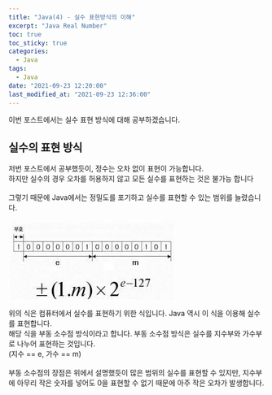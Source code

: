 ```yaml
---
title: "Java(4) - 실수 표현방식의 이해"
excerpt: "Java Real Number"
toc: true
toc_sticky: true
categories:
  - Java
tags:
  - Java
date: "2021-09-23 12:20:00"
last_modified_at: "2021-09-23 12:36:00"
---
```


이번 포스트에서는 실수 표현 방식에 대해 공부하겠습니다.

## 실수의 표현 방식

저번 포스트에서 공부했듯이, 정수는 오차 없이 표현이 가능합니다.<br/>
하지만 실수의 경우 오차를 허용하지 않고 모든 실수를 표현하는 것은 불가능 합니다<br/><br/>
그렇기 때문에 Java에서는 정밀도를 포기하고 실수를 표현할 수 있는 범위를 늘렸습니다.<br/><br/>
![정수 범위](/images/realnum.png)

위의 식은 컴퓨터에서 실수를 표현하기 위한 식입니다. Java 역시 이 식을 이용해 실수를 표현합니다.<br/>
해당 식을 부동 소수점 방식이라고 합니다. 부동 소수점 방식은 실수를 지수부와 가수부로 나누어 표현하는 것입니다.<br/>
(지수 == e, 가수 == m)<br/><br/>
부동 소수점의 장점은 위에서 설명했듯이 많은 범위의 실수를 표현할 수 있지만, 지수부에 아무리 작은 숫자를 넣어도 0을 표현할 수 없기 때문에
아주 작은 오차가 발생합니다.
